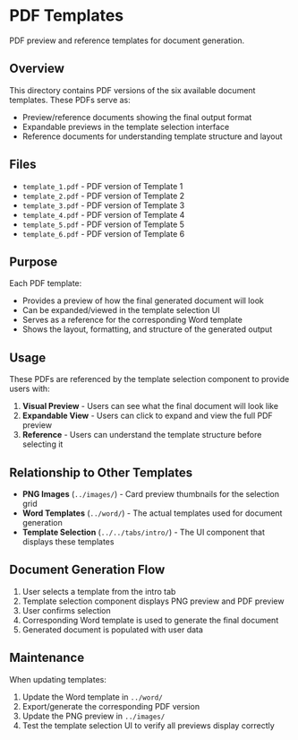 # PDF Templates

PDF preview and reference templates for document generation.

## Overview

This directory contains PDF versions of the six available document templates. These PDFs serve as:

- Preview/reference documents showing the final output format
- Expandable previews in the template selection interface
- Reference documents for understanding template structure and layout

## Files

- `template_1.pdf` - PDF version of Template 1
- `template_2.pdf` - PDF version of Template 2
- `template_3.pdf` - PDF version of Template 3
- `template_4.pdf` - PDF version of Template 4
- `template_5.pdf` - PDF version of Template 5
- `template_6.pdf` - PDF version of Template 6

## Purpose

Each PDF template:

- Provides a preview of how the final generated document will look
- Can be expanded/viewed in the template selection UI
- Serves as a reference for the corresponding Word template
- Shows the layout, formatting, and structure of the generated output

## Usage

These PDFs are referenced by the template selection component to provide users with:

1. **Visual Preview** - Users can see what the final document will look like
2. **Expandable View** - Users can click to expand and view the full PDF preview
3. **Reference** - Users can understand the template structure before selecting it

## Relationship to Other Templates

- **PNG Images** (`../images/`) - Card preview thumbnails for the selection grid
- **Word Templates** (`../word/`) - The actual templates used for document generation
- **Template Selection** (`../../tabs/intro/`) - The UI component that displays these templates

## Document Generation Flow

1. User selects a template from the intro tab
2. Template selection component displays PNG preview and PDF preview
3. User confirms selection
4. Corresponding Word template is used to generate the final document
5. Generated document is populated with user data

## Maintenance

When updating templates:

1. Update the Word template in `../word/`
2. Export/generate the corresponding PDF version
3. Update the PNG preview in `../images/`
4. Test the template selection UI to verify all previews display correctly
